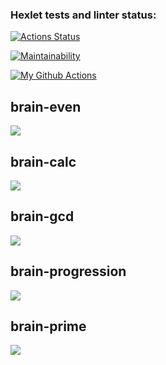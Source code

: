 ### Hexlet tests and linter status:
[![Actions Status](https://github.com/ignatiy-f/frontend-project-lvl1/workflows/hexlet-check/badge.svg)](https://github.com/ignatiy-f/frontend-project-lvl1/actions)

[![Maintainability](https://api.codeclimate.com/v1/badges/a99a88d28ad37a79dbf6/maintainability)](https://codeclimate.com/github/codeclimate/codeclimate/maintainability)

[![My Github Actions](https://github.com/ignatiy-f/frontend-project-lvl1/workflows/my-github-actions/badge.svg)](https://github.com/ignatiy-f/frontend-project-lvl1/actions/workflows/my-github-actions.yml)
## brain-even
<a href="https://asciinema.org/a/TGPzAA3M4K2xl5apK4uhBszjQ" target="_blank"><img src="https://asciinema.org/a/TGPzAA3M4K2xl5apK4uhBszjQ.svg" /></a>

## brain-calc
<a href="https://asciinema.org/a/6EuhWApIb2k5ZLJHcbMMhKbte" target="_blank"><img src="https://asciinema.org/a/6EuhWApIb2k5ZLJHcbMMhKbte.svg" /></a>

## brain-gcd
<a href="https://asciinema.org/a/NAtDKXzHqnS9lvV5R1jwpl1EO" target="_blank"><img src="https://asciinema.org/a/NAtDKXzHqnS9lvV5R1jwpl1EO.svg" /></a>

## brain-progression
<a href="https://asciinema.org/a/ecsgctEZWCl6B687oNRYkwfnI" target="_blank"><img src="https://asciinema.org/a/ecsgctEZWCl6B687oNRYkwfnI.svg" /></a>

## brain-prime
<a href="https://asciinema.org/a/qHxVFdfmijJDnduvX3D0pLpN7" target="_blank"><img src="https://asciinema.org/a/qHxVFdfmijJDnduvX3D0pLpN7.svg" /></a>